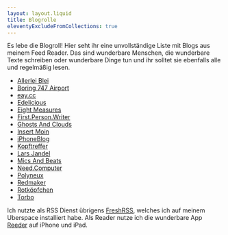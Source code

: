 ```yaml
---
layout: layout.liquid
title: Blogrolle
eleventyExcludeFromCollections: true
---
```


Es lebe die Blogroll! Hier seht ihr eine unvollständige Liste mit Blogs aus meinem Feed Reader. Das sind wunderbare Menschen, die wunderbare Texte schreiben oder wunderbare Dinge tun und ihr solltet sie ebenfalls alle und regelmäßig lesen.

- [Allerlei Blei](https://allerleiblei.wordpress.com)
- [Boring 747 Airport](https://blog.deruku.net)
- [eay.cc](https://eay.cc)
- [Edelicious](https://www.edelicious.de)
- [Eight Measures](https://www.eightmeasures.com)
- [First.Person.Writer](https://inderst.wordpress.com)
- [Ghosts And Clouds](https://ghostsandclouds.wordpress.com)
- [Insert Moin](http://insertmoin.de)
- [iPhoneBlog](https://www.iphoneblog.de)
- [Kopftreffer](http://kopftreffer.de)
- [Lars Jandel](http://larsjandel.de)
- [Mics And Beats](http://micsundbeats.de/blog)
- [Need.Computer](https://need.computer)
- [Polyneux](https://polyneux.de)
- [Redmaker](https://redmaker.net)
- [Rotköpfchen](https://rotkopfchen.de)
- [Torbo](https://torbenboekemeyer.me)

Ich nutzte als RSS Dienst übrigens [FreshRSS](https://freshrss.org), welches ich auf meinem Uberspace installiert habe. Als Reader nutze ich die wunderbare App [Reeder](https://www.reederapp.com) auf iPhone und iPad.